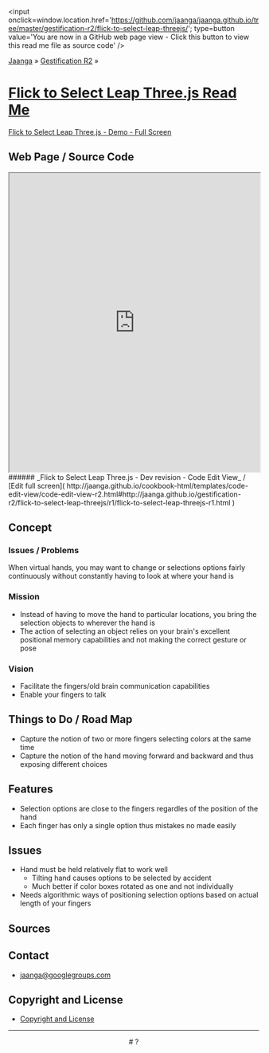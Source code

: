 ﻿<span style=display:none; >[You are now in a GitHub source code view - click this link to view this read me file as a web page]( http://jaanga.github.io/gestification-r2/flick-to-select-leap-threejs/ "View file as a web page." ) </span>
<input onclick=window.location.href='https://github.com/jaanga/jaanga.github.io/tree/master/gestification-r2/flick-to-select-leap-threejs/'; type=button  value='You are now in a GitHub web page view - Click this button to view this read me file as source code' />

[Jaanga]( http://jaanga.github.io ) » [Gestification R2]( http://jaanga.github.io/gestification-r2/  ) »

[Flick to Select Leap Three.js Read Me]( index.html )
===

[Flick to Select Leap Three.js - Demo - Full Screen]( http://jaanga.github.io/gestification-r2/flick-to-select-leap-threejs/dev/ )

## Web Page / Source Code

<iframe class=ifr src=http://jaanga.github.io/cookbook-html/templates/code-edit-view/code-edit-view-r2.html#http://jaanga.github.io/gestification-r2/flick-to-select-leap-threejs/r1/flick-to-select-leap-threejs-r1.html width=100% height=600px ></iframe>  
###### _Flick to Select Leap Three.js - Dev revision - Code Edit View_ / [Edit full screen]( http://jaanga.github.io/cookbook-html/templates/code-edit-view/code-edit-view-r2.html#http://jaanga.github.io/gestification-r2/flick-to-select-leap-threejs/r1/flick-to-select-leap-threejs-r1.html   )


## Concept

### Issues / Problems
<!--

The general format is an adaptation of the ideas developed in Alexander's _et al_ [A Patttern Language]( https://books.google.com/books?id=hwAHmktpk5IC&pg=PR10#v=onepage&q&f=false ) - as sammarized on page 10.

Each pattern describes a problem which occurs over and over again in our environment, and then describes the core of the solution to that problem, in such a way that you can use this solution a million times over, without ever doing it the same way twice.

patterns are descriptions of common problems and proposal for the solutions that can be used repeatedly every time the problem is encountered and producing an different outcome.

-->

When virtual hands, you may want to change or selections options fairly continuously without constantly having to look at where your hand is


### Mission
<!-- a statement of a rationale, applicable now as well as in the future -->

* Instead of having to move the hand to particular locations, you bring the selection objects to wherever the hand is
* The action of selecting an object relies on your brain's excellent positional memory capabilities and not making the correct gesture or pose


### Vision
<!--  a descriptive picture of a desired future state -->

* Facilitate the fingers/old brain communication capabilities
* Enable your fingers to talk

## Things to Do / Road Map

* Capture the notion of two or more fingers selecting colors at the same time
* Capture the notion of the hand moving forward and backward and thus exposing different choices

## Features

* Selection options are close to the fingers regardles of the position of the hand
* Each finger has only a single option thus mistakes no made easily
 

## Issues

* Hand must be held relatively flat to work well
	* Tilting hand causes options to be selected by accident
	* Much better if color boxes rotated as one and not individually
* Needs algorithmic ways of positioning selection options based on actual length of your fingers 

## Sources


## Contact

* jaanga@googlegroups.com

## Copyright and License

* [Copyright and License]( http://jaanga.github.io/#http://jaanga.github.io/jaanga-copyright-and-mit-license.md ) 

***

<center title="dingbat" >
# <a href=javascript:window.scrollTo(0,0); style=text-decoration:none; >?</a>
</center>

